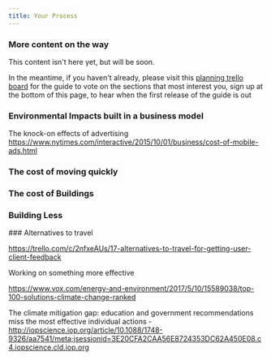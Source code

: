 ```yaml
---
title: Your Process
---
```

### More content on the way

This content isn't here yet, but will be soon.

In the meantime, if you haven't already, please visit this [planning trello board](https://trello.com/b/I3co3nYM/planet-friendly-web-guide-board) for the guide to vote on the sections that most interest you, sign up at the bottom of this page, to hear when the first release of the guide is out


### Environmental Impacts built in a business model

The knock-on effects of advertising
https://www.nytimes.com/interactive/2015/10/01/business/cost-of-mobile-ads.html


### The cost of moving quickly

### The cost of Buildings

### Building Less


### Alternatives to travel

https://trello.com/c/2nfxeAUs/17-alternatives-to-travel-for-getting-user-client-feedback




Working on something more effective

https://www.vox.com/energy-and-environment/2017/5/10/15589038/top-100-solutions-climate-change-ranked



The climate mitigation gap: education and government recommendations miss the most effective individual actions -
http://iopscience.iop.org/article/10.1088/1748-9326/aa7541/meta;jsessionid=3E20CFA2CAA56E8724353DC62A450E08.c4.iopscience.cld.iop.org
